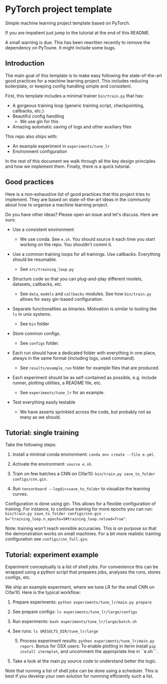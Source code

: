 # PyTorch project template

Simple machine learning project template based on PyTorch. 

If you are impatient just jump to the tutorial at the end of this README.

A small warning is due. This has been rewritten recently to remove the dependency on PyToune. It might include some bugs.

## Introduction

The main goal of this template is to make easy following the state-of-the-art good practices for a machine learning project. This includes reducing boilerplate, or keeping config handling simple and consistent.

First, this template includes a minimal trainer ``bin/train.py`` that has:

* A gorgeous training loop (generic training script, checkpointing, callbacks, etc.)
* Beautiful config handling
    - We use gin for this
* Amazing automatic saving of logs and other auxiliary files

This repo also ships with:

* An example experiment in `experiments/tune_lr`
* Environment configuration 

In the rest of this document we walk through all the key design principles and how we implement them. Finally, there is a quick tutorial.

## Good practices 

Here is a non-exhaustive list of good practices that this project tries to implement. They are based on
state-of-the-art ideas in the community about how to organise a machine learning project. 

Do you have other ideas? Please open an issue and let's discuss. Here are ours:

* Use a consistent environment 

    - We use conda. See `e.sh`. You should source it each time you start working on the repo. You shouldn't commi it. 

* Use a common training loops for all trainings. Use callbacks. Everything should be resumable.

    - See `src/training_loop.py`

* Structure code so that you can plug-and-play different models, datasets, callbacks, etc. 

    - See `data`, `models` and `callbacks` modules. See how `bin/train.py` allows for easy gin-based configuration.

* Separate functionalities as binaries. Motivation is similar to tooling like `ls` in unix systems.

    - See `bin` folder

* Store common configs. 
    
    - See `configs` folder.

* Each run should have a dedicated folder with everything in one place, always in the same format (including logs, used command). 

    - See `results/example_run` folder for example files that are produced.

* Each experiment should be as self-contained as possible, e.g. include runner, plotting utilities, a README file, etc. 

    - See `experiments/tune_lr` for an example. 
    
* Test everything easily testable
   
    - We have asserts sprinkled across the code, but probably not as many as we should.
    

## Tutorial: single training

Take the following steps:

1. Install a minimal conda environment: ``conda env create --file e.yml``.

2. Activate the environment: ``source e.sh``.

3. Train on few batches a CNN on Cifar10: ``bin/train.py save_to_folder configs/cnn.gin``.

4. Run ``tensorboard --logdir=save_to_folder`` to visualize the learning curves.

Configuration is done using gin. This allows for a flexible configuration of training. For instance, to continue training for more epochs you can run: ``bin/train.py save_to_folder configs/cnn.gin -b="training_loop.n_epochs=5#training_loop.reload=True"``.

Note: training won't reach sensible accuracies. This is on purpose so that the demonstration works on small machines. For a bit more realistic training configuration see `configs/cnn_full.gin`.

## Tutorial: experiment example

Experiment conceptually is a list of shell jobs. For convenience this can be wrapped using a python script that prepares jobs, analyses the runs, stores configs, etc. 

We ship an example experiment, where we tune LR for the small CNN on Cifar10. Here is the typical workflow:

1. Prepare experiments: `python experiments/tune_lr/main.py prepare`

2. See prepare configs: `ls experiments/tune_lr/large/configs`

3. Run experiments: `bash experiments/tune_lr/large/batch.sh`

4. See runs: `ls $RESULTS_DIR/tune_lr/large`

    5. Process experiment results: `python experiments/tune_lr/main.py report`. Bonus for OSX users: To enable plotting in iterm install ``pip install itermplot``, and uncomment the appropriate line in ``e.sh```.

6. Take a look at the main.py source code to understand better the logic.

Note that running a list of shell jobs can be done using a scheduler. This is best if you develop your own
solution for runnning efficiently such a list.

